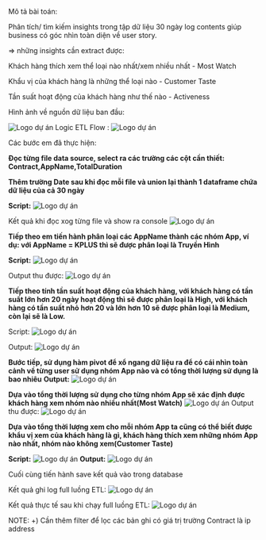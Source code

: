 Mô tả bài toán:

Phân tích/ tìm kiếm insights trong tập dữ liệu 30 ngày log contents giúp business có góc nhìn toàn diện về user story.

\=> những insights cần extract được:

Khách hàng thích xem thể loại nào nhất/xem nhiều nhất - Most Watch

Khẩu vị của khách hàng là những thể loại nào - Customer Taste

Tần suất hoạt động của khách hàng như thế nào - Activeness

Hình ảnh về nguồn dữ liệu ban đầu:

![Logo dự án](https://github.com/hkhanhdev/Customer360/blob/main/presentations/img1.jpg)
Logic ETL Flow :
![Logo dự án](https://github.com/hkhanhdev/Customer360/blob/main/presentations/img2.jpg)

Các bước em đã thực hiện:

**Đọc từng file data source, select ra các trường các cột cần thiết: Contract,AppName,TotalDuration**

**Thêm trường Date sau khi đọc mỗi file và union lại thành 1 dataframe chứa dữ liệu của cả 30 ngày**

**Script:**
![Logo dự án](https://github.com/hkhanhdev/Customer360/blob/main/presentations/img3.jpg)

Kết quả khi đọc xog từng file và show ra console
![Logo dự án](https://github.com/hkhanhdev/Customer360/blob/main/presentations/img4.jpg)

**Tiếp theo em tiến hành phân loại các AppName thành các nhóm App, ví dụ: với AppName = KPLUS thì sẽ được phân loại là Truyền Hình**

**Script:**
![Logo dự án](https://github.com/hkhanhdev/Customer360/blob/main/presentations/img5.jpg)


Output thu được:
![Logo dự án](https://github.com/hkhanhdev/Customer360/blob/main/presentations/img6.jpg)

**Tiếp theo tính tần suất hoạt động của khách hàng, với khách hàng có tần suất lớn hơn 20 ngày hoạt động thì sẽ được phân loại là High, với khách hàng có tần suất nhỏ hơn 20 và lớn hơn 10 sẽ được phân loại là Medium, còn lại sẽ là Low.**

Script:
![Logo dự án](https://github.com/hkhanhdev/Customer360/blob/main/presentations/Picture7.jpg)

Output:
![Logo dự án](https://github.com/hkhanhdev/Customer360/blob/main/presentations/Picture8.jpg)

**Bước tiếp, sử dụng hàm pivot để xổ ngang dữ liệu ra để có cái nhìn toàn cảnh về từng user sử dụng nhóm App nào và có tổng thời lượng sử dụng là bao nhiêu**
**Output:**
![Logo dự án](https://github.com/hkhanhdev/Customer360/blob/main/presentations/Picture9.jpg)

**Dựa vào tổng thời lượng sử dụng cho từng nhóm App sẽ xác định được khách hàng xem nhóm nào nhiều nhất(Most Watch)**
![Logo dự án](https://github.com/hkhanhdev/Customer360/blob/main/presentations/Picture10.jpg)
Output thu được:
![Logo dự án](https://github.com/hkhanhdev/Customer360/blob/main/presentations/Picture11.jpg)

**Dựa vào tổng thời lượng xem cho mỗi nhóm App ta cũng có thể biết được khẩu vị xem của khách hàng là gì, khách hàng thích xem những nhóm App nào nhất, nhóm nào không xem(Customer Taste)**

**Script:**
![Logo dự án](https://github.com/hkhanhdev/Customer360/blob/main/presentations/Picture12.jpg)
**Output:**
![Logo dự án](https://github.com/hkhanhdev/Customer360/blob/main/presentations/Picture13.jpg)

Cuối cùng tiến hành save kết quả vào trong database

Kết quả ghi log full luồng ETL:
![Logo dự án](https://github.com/hkhanhdev/Customer360/blob/main/presentations/Picture14.jpg)

Kết quả thực tế sau khi chạy full luồng ETL:
![Logo dự án](https://github.com/hkhanhdev/Customer360/blob/main/presentations/Picture15.jpg)


NOTE:
+) Cần thêm filter để lọc các bản ghi có giá trị trường Contract là ip address
